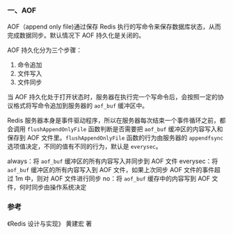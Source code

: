 ### 一、AOF

AOF（append only file)通过保存 Redis 执行的写命令来保存数据库状态，从而完成数据同步。默认情况下 AOF 持久化是关闭的。

AOF 持久化分为三个步骤：

 1. 命令追加
 2. 文件写入
 3. 文件同步

当 AOF 持久化处于打开状态时，服务器在执行完一个写命令后，会按照一定的协议格式将写命令追加到服务器的 `aof_buf` 缓冲区中。

Redis 服务器本身是事件驱动程序，所以在服务器每次结束一个事件循环之前，都会调用 `flushAppendOnlyFile` 函数判断是否需要把 `aof_buf` 缓冲区的内容写入和保存到 AOF 文件里。`flushAppendOnlyFile` 函数的行为由服务器的 `appendfsync` 选项值决定，不同的值有不同的行为，默认是 `everysec`。

 always：将 `aof_buf` 缓冲区的所有内容写入并同步到 AOF 文件
 everysec：将 `aof_buf` 缓冲区的所有内容写入到 AOF 文件，如果上次同步 AOF 文件的事件超过 1m 中，则对 AOF 文件进行同步
 no：将 `aof_buf` 缓存中的内容写到 AOF 文件，何时同步由操作系统决定



### 参考
《Redis 设计与实现》 黄建宏 著
